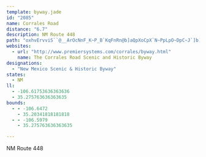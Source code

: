 ```yaml
---
template: byway.jade
id: "2085"
name: Corrales Road
distance: "6.7"
description: NM Route 448
path: "oxhvErvviS``@__ArOcNnF_K~P_B`KqFnRn@b]aQpXoCpX`N~PpLpO~DpC~J`]b]pd@`WbQ?~P~MnL`K`H~S~JbTnCxRzY`f@|TjWfFf\\dYrX"
websites: 
  - url: "http://www.premiersystems.com/corrales/byway.html"
    name: The Corrales Road Scenic and Historic Byway
designations: 
  - "New Mexico Scenic & Historic Byway"
states: 
  - NM
ll: 
  - -106.61753636363636
  - 35.275763636363635
bounds: 
  - - -106.6472
    - 35.20341818181818
  - - -106.5979
    - 35.275763636363635

---
```


NM Route 448